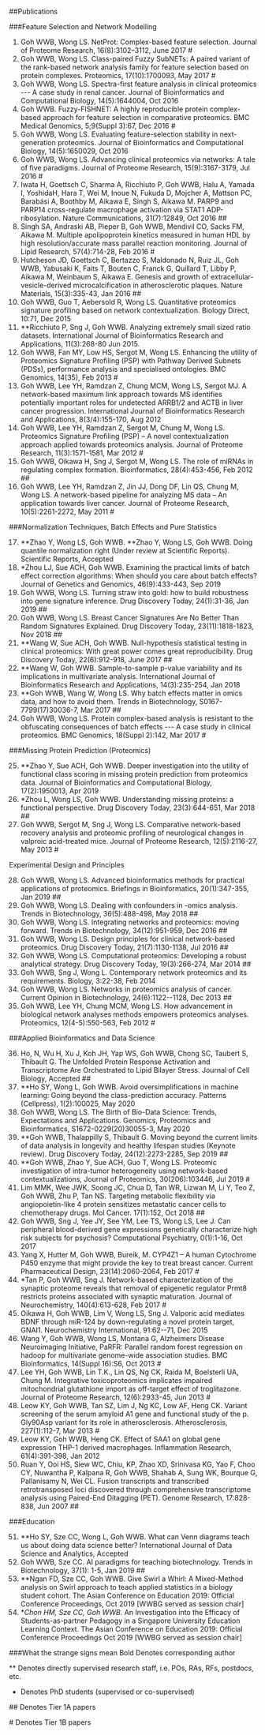 ##Publications

###Feature Selection and Network Modelling

1.	Goh WWB, Wong LS. NetProt: Complex-based feature selection. Journal of Proteome Research, 16(8):3102–3112, June 2017 #
2.	Goh WWB, Wong LS. Class-paired Fuzzy SubNETs: A paired variant of the rank-based network analysis family for feature selection based on protein complexes. Proteomics, 17(10):1700093, May 2017 #
3.	Goh WWB, Wong LS. Spectra-first feature analysis in clinical proteomics --- A case study in renal cancer. Journal of Bioinformatics and Computational Biology, 14(5):1644004, Oct 2016 
4.	Goh WWB. Fuzzy-FISHNET: A highly reproducible protein complex-based approach for feature selection in comparative proteomics. BMC Medical Genomics, 5;9(Suppl 3):67, Dec 2016 #
5.	Goh WWB, Wong LS. Evaluating feature-selection stability in next-generation proteomics. Journal of Bioinformatics and Computational Biology, 14(5):1650029, Oct 2016 
6.	Goh WWB, Wong LS. Advancing clinical proteomics via networks: A tale of five paradigms. Journal of Proteome Research, 15(9):3167-3179, Jul 2016 #
7.	Iwata H, Goettsch C, Sharma A, Ricchiuto P, Goh WWB, Halu A, Yamada I, YoshidaH, Hara T, Wei M, Inoue N, Fukuda D, Mojcher A, Mattson PC, Barabási A, Boothby M, Aikawa E, Singh S, Aikawa M. PARP9 and PARP14 cross-regulate macrophage activation via STAT1 ADP-ribosylation. Nature Communications, 31(7):12849, Oct 2016 ##
8.	Singh SA, Andraski AB, Pieper B, Goh WWB, Mendivil CO, Sacks FM, Aikawa M. Multiple apolipoprotein kinetics measured in human HDL by high resolution/accurate mass parallel reaction monitoring. Journal of Lipid Research, 57(4):714-28, Feb 2016 # 
9.	Hutcheson JD, Goettsch C, Bertazzo S, Maldonado N, Ruiz JL, Goh WWB, Yabusaki K, Faits T, Bouten C, Franck G, Quillard T, Libby P, Aikawa M, Weinbaum S, Aikawa E. Genesis and growth of extracellular-vesicle-derived microcalcification in atherosclerotic plaques. Nature Materials, 15(3):335-43, Jan 2016 ##
10.	Goh WWB, Guo T, Aebersold R, Wong LS. Quantitative proteomics signature profiling based on network contextualization. Biology Direct, 10:71, Dec 2015 
11.	**Ricchiuto P, Sng J, Goh WWB. Analyzing extremely small sized ratio datasets. International Journal of Bioinformatics Research and Applications, 11(3):268-80 Jun 2015. 
12.	Goh WWB, Fan MY, Low HS, Sergot M, Wong LS. Enhancing the utility of Proteomics Signature Profiling (PSP) with Pathway Derived Subnets (PDSs), performance analysis and specialised ontologies. BMC Genomics, 14(35), Feb 2013 #
13.	Goh WWB, Lee YH, Ramdzan Z, Chung MCM, Wong LS, Sergot MJ. A network-based maximum link approach towards MS identifies potentially important roles for undetected ARRB1/2 and ACTB in liver cancer progression. International Journal of Bioinformatics Research and Applications, 8(3/4):155-170, Aug 2012
14.	Goh WWB, Lee YH, Ramdzan Z, Sergot M, Chung M, Wong LS. Proteomics Signature Profiling (PSP) – A novel contextualization approach applied towards proteomics analysis. Journal of Proteome Research, 11(3):1571-1581, Mar 2012 #
15.	Goh WWB, Oikawa H, Sng J, Sergot M, Wong LS. The role of miRNAs in regulating complex formation. Bioinformatics, 28(4):453-456, Feb 2012 ##
16.	Goh WWB, Lee YH, Ramdzan Z, Jin JJ, Dong DF, Lin QS, Chung M, Wong LS. A network-based pipeline for analyzing MS data – An application towards liver cancer. Journal of Proteome Research, 10(5):2261-2272, May 2011 #

###Normalization Techniques, Batch Effects and Pure Statistics

17.	**Zhao Y, Wong LS, Goh WWB. **Zhao Y, Wong LS, Goh WWB. Doing quantile normalization right (Under review at Scientific Reports). Scientific Reports, Accepted
18.	*Zhou LJ, Sue ACH, Goh WWB. Examining the practical limits of batch effect correction algorithms: When should you care about batch effects? Journal of Genetics and Genomics, 46(9):433-443, Sep 2019 
19.	Goh WWB, Wong LS. Turning straw into gold: how to build robustness into gene signature inference. Drug Discovery Today, 24(1):31-36, Jan 2019 ##
20.	Goh WWB, Wong LS. Breast Cancer Signatures Are No Better Than Random Signatures Explained. Drug Discovery Today, 23(11):1818-1823, Nov 2018 ##
21.	**Wang W, Sue ACH, Goh WWB. Null-hypothesis statistical testing in clinical proteomics: With great power comes great reproducibility. Drug Discovery Today, 22(6):912-918, June 2017 ##
22.	**Wang W, Goh WWB. Sample-to-sample p-value variability and its implications in multivariate analysis. International Journal of Bioinformatics Research and Applications, 14(3):235-254, Jan 2018 
23.	**Goh WWB, Wang W, Wong LS. Why batch effects matter in omics data, and how to avoid them. Trends in Biotechnology, S0167-7799(17)30036-7, Mar 2017 ##
24.	Goh WWB, Wong LS. Protein complex-based analysis is resistant to the obfuscating consequences of batch effects --- A case study in clinical proteomics. BMC Genomics, 18(Suppl 2):142, Mar 2017 #

###Missing Protein Prediction (Proteomics)

25.	**Zhao Y, Sue ACH, Goh WWB. Deeper investigation into the utility of functional class scoring in missing protein prediction from proteomics data. Journal of Bioinformatics and Computational Biology, 17(2):1950013, Apr 2019
26.	*Zhou L, Wong LS, Goh WWB. Understanding missing proteins: a functional perspective. Drug Discovery Today, 23(3):644-651, Mar 2018 ##
27.	Goh WWB, Sergot M, Sng J, Wong LS. Comparative network-based recovery analysis and proteomic profiling of neurological changes in valproic acid-treated mice. Journal of Proteome Research, 12(5):2116-27, May 2013 #

Experimental Design and Principles

28.	Goh WWB, Wong LS. Advanced bioinformatics methods for practical applications of proteomics. Briefings in Bioinformatics, 20(1):347-355, Jan 2019 ##
29.	Goh WWB, Wong LS. Dealing with confounders in -omics analysis. Trends in Biotechnology, 36(5):488-498, May 2018 ##
30.	Goh WWB, Wong LS. Integrating networks and proteomics: moving forward. Trends in Biotechnology, 34(12):951-959, Dec 2016 ##
31.	Goh WWB, Wong LS. Design principles for clinical network-based proteomics. Drug Discovery Today, 21(7):1130-1138, Jul 2016 ##
32.	Goh WWB, Wong LS. Computational proteomics: Developing a robust analytical strategy. Drug Discovery Today, 19(3):266-274, Mar 2014 ##
33.	Goh WWB, Sng J, Wong L. Contemporary network proteomics and its requirements. Biology, 3:22-38, Feb 2014 
34.	Goh WWB, Wong LS. Networks in proteomics analysis of cancer. Current Opinion in Biotechnology, 24(6):1122--1128, Dec 2013 ##
35.	Goh WWB, Lee YH, Chung MCM, Wong LS. How advancement in biological network analyses methods empowers proteomics analyses.  Proteomics, 12(4-5):550-563, Feb 2012 #

###Applied Bioinformatics and Data Science

36.	Ho, N, Wu H, Xu J, Koh JH, Yap WS, Goh WWB, Chong SC, Taubert S, Thibault G. The Unfolded Protein Response Activation and Transcriptome Are Orchestrated to Lipid Bilayer Stress. Journal of Cell Biology, Accepted ##
37.	**Ho SY, Wong L, Goh WWB. Avoid oversimplifications in machine learning: Going beyond the class-prediction accuracy. Patterns (Cellpress), 1(2):100025, May 2020
38.	Goh WWB, Wong LS. The Birth of Bio-Data Science: Trends, Expectations and Applications. Genomics, Proteomics and Bioinformatics, S1672-0229(20)30055-3, May 2020
39.	**Goh WWB, Thalappilly S, Thibault G. Moving beyond the current limits of data analysis in longevity and healthy lifespan studies (Keynote review). Drug Discovery Today, 24(12):2273-2285, Sep 2019 ##
40.	**Goh WWB, Zhao Y, Sue ACH, Guo T, Wong LS. Proteomic investigation of intra-tumor heterogeneity using network-based contextualizations, Journal of Proteomics, 30(206):103446, Jul 2019 #
41.	Lim MMK, Wee JWK, Soong JC, Chua D, Tan WR, Lizwan M, Li Y, Teo Z, Goh WWB, Zhu P, Tan NS. Targeting metabolic flexibility via angiopoietin-like 4 protein sensitizes metastatic cancer cells to chemotherapy drugs. Mol Cancer. 17(1):152, Oct 2018 ##
42.	Goh WWB, Sng J, Yee JY, See YM, Lee TS, Wong LS, Lee J. Can peripheral blood-derived gene expressions genetically characterize high risk subjects for psychosis? Computational Psychiatry, 0(1):1-16, Oct 2017
43.	Yang X, Hutter M, Goh WWB, Bureik, M. CYP4Z1 – A human Cytochrome P450 enzyme that might provide the key to treat breast cancer. Current Pharmaceutical Design, 23(14):2060-2064, Feb 2017 #
44.	*Tan P, Goh WWB, Sng J. Network-based characterization of the synaptic proteome reveals that removal of epigenetic regulator Prmt8 restricts proteins associated with synaptic maturation. Journal of Neurochemistry, 140(4):613-628, Feb 2017 #
45.	Oikawa H, Goh WWB, Lim V, Wong LS, Sng J. Valporic acid mediates BDNF through miR-124 by down-regulating a novel protein target, GNAI1. Neurochemistry International, 91:62--71, Dec 2015
46.	Wang Y, Goh WWB, Wong LS, Montana G, Alzheimers Disease Neuroimaging Initiative, PaRFR: Parallel random forest regression on hadoop for multivariate genome-wide association studies. BMC Bioinformatics, 14(Suppl 16):S6, Oct 2013 #
47.	Lee YH, Goh WWB, Lin T.K., Lin QS, Ng CK, Raida M, Boelsterli UA, Chung M. Integrative toxicoproteomics implicates impaired mitochondrial glutathione import as off-target effect of troglitazone. Journal of Proteome Research, 12(6):2933-45, Jun 2013 #
48.	Leow KY, Goh WWB, Tan SZ, Lim J, Ng KC, Low AF, Heng CK. Variant screening of the serum amyloid A1 gene and functional study of the p. Gly90Asp variant for its role in atherosclerosis. Atherosclerosis, 227(1):112-7, Mar 2013 #
49.	Leow KY, Goh WWB, Heng CK. Effect of SAA1 on global gene expression THP-1 derived macrophages. Inflammation Research, 61(4):391-398, Jan 2012 
50.	Ruan Y, Ooi HS, Siew WC, Chiu, KP, Zhao XD, Srinivasa KG, Yao F, Choo CY, Nuwantha P, Kalpana R, Goh WWB, Shahab A, Sung WK, Bourque G, Pallanisamy N, Wei CL.  Fusion transcripts and transcribed retrotransposed loci discovered through comprehensive transcriptome analysis using Paired-End Ditagging (PET). Genome Research, 17:828-838, Jun 2007 ##

###Education

51.	**Ho SY, Sze CC, Wong L, Goh WWB. What can Venn diagrams teach us about doing data science better?  International Journal of Data Science and Analytics, Accepted
52.	Goh WWB, Sze CC. AI paradigms for teaching biotechnology. Trends in Biotechnology, 37(1): 1-5, Jan 2019 ##
53.	**Ngan FD, Sze CC, Goh WWB. Give Swirl a Whirl: A Mixed-Method analysis on Swirl approach to teach applied statistics in a biology student cohort. The Asian Conference on Education 2019: Official Conference Proceedings, Oct 2019 [WWBG served as session chair] 
54.	**Chon HM, Sze CC, Goh WWB*. An Investigation into the Efficacy of Students-as-partner Pedagogy in a Singapore University Education Learning Context. The Asian Conference on Education 2019: Official Conference Proceedings Oct 2019 [WWBG served as session chair] 




###What the strange signs mean
Bold	Denotes corresponding author

**	Denotes directly supervised research staff, i.e. POs, RAs, RFs, postdocs, etc.

*	Denotes PhD students (supervised or co-supervised)

\## 	Denotes Tier 1A papers

\#	Denotes Tier 1B papers
